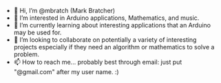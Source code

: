- 👋 Hi, I’m @mbratch (Mark Bratcher)
- 👀 I’m interested in Arduino applications, Mathematics, and music.
- 🌱 I’m currently learning about interesting applications that an Arduino may be used for.
- 💞️ I’m looking to collaborate on potentially a variety of interesting projects especially if they need an algorithm or mathematics to solve a problem.
- 📫 How to reach me... probably best through email: just put "@gmail.com" after my user name. :)

<!---
mbratch/mbratch is a ✨ special ✨ repository because its `README.md` (this file) appears on your GitHub profile.
You can click the Preview link to take a look at your changes.
--->
